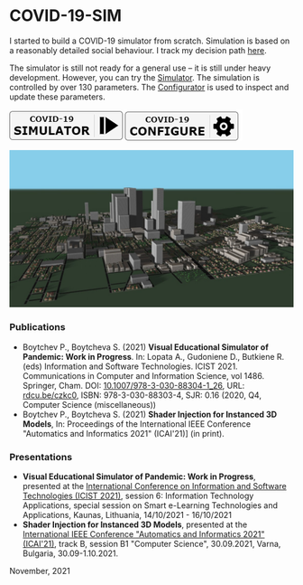 # COVID-19-SIM

I started to build a COVID-19 simulator from scratch. Simulation is based on a reasonably detailed social behaviour. I track my decision path [here](https://twitter.com/PavelBoytchev).

The simulator is still not ready for a general use &ndash; it is still under heavy development. However, you can try the [Simulator](https://boytchev.github.io/COVID-19-SIM/covid-19-simulator.html). The simulation is controlled by over 130 parameters. The [Configurator](https://boytchev.github.io/COVID-19-SIM/covid-19-configurator.html) is used to inspect and update these parameters.

[<img src="icons/simulator-button.png">](https://boytchev.github.io/COVID-19-SIM/covid-19-simulator.html)
[<img src="icons/configurator-button.png">](https://boytchev.github.io/COVID-19-SIM/covid-19-configurator.html)

[<img src="icons/logo.jpg">](https://boytchev.github.io/COVID-19-SIM/covid-19-simulator.html)

 
### Publications
* Boytchev P., Boytcheva S. (2021) **Visual Educational Simulator of Pandemic: Work in Progress**. In: Lopata A., Gudoniene D., Butkiene R. (eds) Information and Software Technologies. ICIST 2021. Communications in Computer and Information Science, vol 1486. Springer, Cham. DOI: [10.1007/978-3-030-88304-1_26](https://doi.org/10.1007/978-3-030-88304-1_26), URL: [rdcu.be/czkc0](https://rdcu.be/czkc0), ISBN: 978-3-030-88303-4, SJR: 0.16 (2020, Q4, Computer Science (miscellaneous))
* Boytchev P., Boytcheva S. (2021) **Shader Injection for Instanced 3D Models**, In: Proceedings of the International IEEE Conference "Automatics and Informatics 2021" (ICAI'21)] (in print).

 
### Presentations
* **Visual Educational Simulator of Pandemic: Work in Progress**, presented at the [International Conference on Information and Software Technologies (ICIST 2021)](https://icist.ktu.edu/), session 6: Information Technology Applications, special session on Smart e-Learning Technologies and Applications, Kaunas, Lithuania, 14/10/2021 - 16/10/2021
* **Shader Injection for Instanced 3D Models**, presented at the [International IEEE Conference "Automatics and Informatics 2021" (ICAI'21)](http://icai-conf.org/), track B, session B1 "Computer Science", 30.09.2021, Varna, Bulgaria, 30.09-1.10.2021.

	
November, 2021
 
